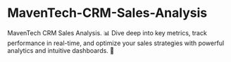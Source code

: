 # MavenTech-CRM-Sales-Analysis
MavenTech CRM Sales Analysis. 📊 Dive deep into key metrics, track performance in real-time, and optimize your sales strategies with powerful analytics and intuitive dashboards. 🚀
